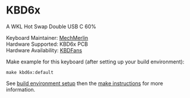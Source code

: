 # KBD6x

A WKL Hot Swap Double USB C 60%

Keyboard Maintainer: [MechMerlin](https://github.com/mechmerlin)  
Hardware Supported: KBD6x PCB  
Hardware Availability: [KBDFans](https://kbdfans.cn/products/kbd6x-wkl-hot-swap-60-double-type-c-pcb)  

Make example for this keyboard (after setting up your build environment):

    make kbd6x:default

See [build environment setup](https://docs.qmk.fm/#/getting_started_build_tools) then the [make instructions](https://docs.qmk.fm/#/getting_started_make_guide) for more information.
